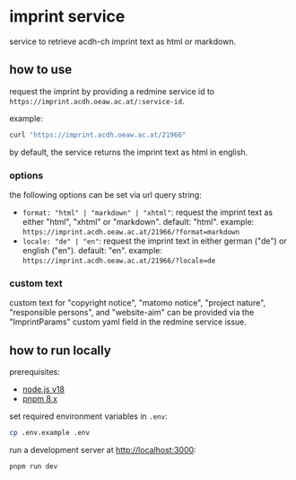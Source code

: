 # imprint service

service to retrieve acdh-ch imprint text as html or markdown.

## how to use

request the imprint by providing a redmine service id to
`https://imprint.acdh.oeaw.ac.at/:service-id`.

example:

```bash
curl "https://imprint.acdh.oeaw.ac.at/21966"
```

by default, the service returns the imprint text as html in english.

### options

the following options can be set via url query string:

- `format: "html" | "markdown" | "xhtml"`: request the imprint text as either "html", "xhtml" or
  "markdown". default: "html". example: `https://imprint.acdh.oeaw.ac.at/21966/?format=markdown`
- `locale: "de" | "en"`: request the imprint text in either german ("de") or english ("en").
  default: "en". example: `https://imprint.acdh.oeaw.ac.at/21966/?locale=de`

### custom text

custom text for "copyright notice", "matomo notice", "project nature", "responsible persons", and
"website-aim" can be provided via the "ImprintParams" custom yaml field in the redmine service
issue.

## how to run locally

prerequisites:

- [node.js v18](https://nodejs.org/en/download)
- [pnpm 8.x](https://pnpm.io/installation)

set required environment variables in `.env`:

```bash
cp .env.example .env
```

run a development server at [http://localhost:3000](http://localhost:3000):

```bash
pnpm run dev
```
